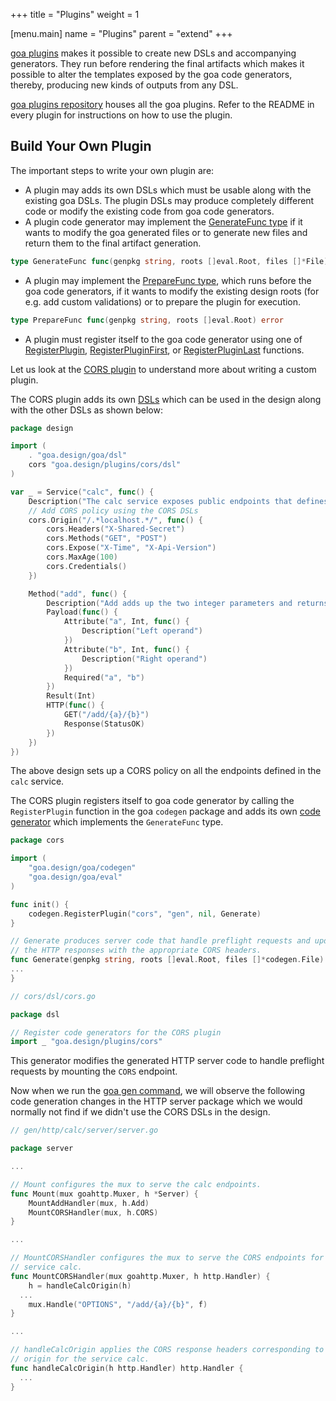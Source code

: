 +++
title = "Plugins"
weight = 1

[menu.main]
name = "Plugins"
parent = "extend"
+++

[goa plugins](https://godoc.org/github.com/goadesign/plugins) makes it possible to
create new DSLs and accompanying generators. They run before rendering
the final artifacts which makes it possible to alter the templates
exposed by the goa code generators, thereby, producing new kinds of outputs
from any DSL.

[goa plugins repository](https://github.com/goadesign/plugins) houses all the goa
plugins. Refer to the README in every plugin for instructions on how to use the
plugin.

## Build Your Own Plugin

The important steps to write your own plugin are:

* A plugin may adds its own DSLs which must be usable along with the existing
  goa DSLs. The plugin DSLs may produce completely different code or modify
  the existing code from goa code generators.
* A plugin code generator may implement the [GenerateFunc type](https://godoc.org/goa.design/goa/codegen#GenerateFunc)
  if it wants to modify the goa generated files or to generate new files and
  return them to the final artifact generation.
```go
type GenerateFunc func(genpkg string, roots []eval.Root, files []*File) ([]*File, error)
```

* A plugin may implement the [PrepareFunc type](https://godoc.org/goa.design/goa/codegen#PrepareFunc),
  which runs before the goa code generators, if it wants to modify the existing
  design roots (for e.g. add custom validations) or to prepare the plugin for
  execution.
```go
type PrepareFunc func(genpkg string, roots []eval.Root) error
```

* A plugin must register itself to the goa code generator using one of
  [RegisterPlugin](https://godoc.org/goa.design/goa/codegen#RegisterPlugin),
  [RegisterPluginFirst](https://godoc.org/goa.design/goa/codegen#RegisterPluginFirst),
  or [RegisterPluginLast](https://godoc.org/goa.design/goa/codegen#RegisterPlugin)
  functions.

Let us look at the [CORS plugin](https://github.com/goadesign/plugins/tree/master/cors)
to understand more about writing a custom plugin.

The CORS plugin adds its own [DSLs](https://godoc.org/github.com/goadesign/plugins/cors/dsl)
which can be used in the design along with the other DSLs as shown below:

```go
package design

import (
	. "goa.design/goa/dsl"
	cors "goa.design/plugins/cors/dsl"
)

var _ = Service("calc", func() {
	Description("The calc service exposes public endpoints that defines CORS policy.")
	// Add CORS policy using the CORS DSLs
	cors.Origin("/.*localhost.*/", func() {
		cors.Headers("X-Shared-Secret")
		cors.Methods("GET", "POST")
		cors.Expose("X-Time", "X-Api-Version")
		cors.MaxAge(100)
		cors.Credentials()
	})

	Method("add", func() {
		Description("Add adds up the two integer parameters and returns the results.")
		Payload(func() {
			Attribute("a", Int, func() {
				Description("Left operand")
			})
			Attribute("b", Int, func() {
				Description("Right operand")
			})
			Required("a", "b")
		})
		Result(Int)
		HTTP(func() {
			GET("/add/{a}/{b}")
			Response(StatusOK)
		})
	})
})
```

The above design sets up a CORS policy on all the endpoints defined in the
`calc` service.

The CORS plugin registers itself to goa code generator by calling the
`RegisterPlugin` function in the goa `codegen` package and adds its own
[code generator](https://godoc.org/github.com/goadesign/plugins/cors#Generate)
which implements the `GenerateFunc` type.
```go
package cors

import (
	"goa.design/goa/codegen"
	"goa.design/goa/eval"
)

func init() {
	codegen.RegisterPlugin("cors", "gen", nil, Generate)
}

// Generate produces server code that handle preflight requests and updates
// the HTTP responses with the appropriate CORS headers.
func Generate(genpkg string, roots []eval.Root, files []*codegen.File) ([]*codegen.File, error) {
...
}
```
```go
// cors/dsl/cors.go

package dsl

// Register code generators for the CORS plugin
import _ "goa.design/plugins/cors"
```
This generator modifies the generated HTTP server code to handle preflight
requests by mounting the `CORS` endpoint.

Now when we run the [goa gen command](/v2/getting-started/#code-generation),
we will observe the following code generation changes in the HTTP server
package which we would normally not find if we didn't use the CORS DSLs in the
design.

```go
// gen/http/calc/server/server.go

package server

...

// Mount configures the mux to serve the calc endpoints.
func Mount(mux goahttp.Muxer, h *Server) {
	MountAddHandler(mux, h.Add)
	MountCORSHandler(mux, h.CORS)
}

...

// MountCORSHandler configures the mux to serve the CORS endpoints for the
// service calc.
func MountCORSHandler(mux goahttp.Muxer, h http.Handler) {
	h = handleCalcOrigin(h)
  ...
	mux.Handle("OPTIONS", "/add/{a}/{b}", f)
}

...

// handleCalcOrigin applies the CORS response headers corresponding to the
// origin for the service calc.
func handleCalcOrigin(h http.Handler) http.Handler {
  ...
}
```
